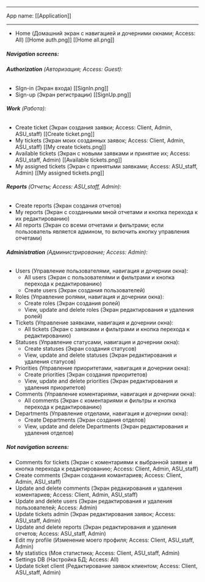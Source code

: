 
___
App name: [[Application]]
___

- Home (Домашний экран с навигацией и дочерними окнами; Access: All) [[Home auth.png]] [[Home all.png]]

##### **Navigation screens:**

###### **Authorization** (Авторизация; Access: Guest):
- SIgn-in (Экран входа)  [[SignIn.png]]
- Sign-up (Экран регистрации)  [[SignUp.png]]

###### **Work** (Работа):
- Create ticket (Экран создания заявки; Access: Client, Admin, ASU_staff) [[Create ticket.png]]
- My tickets (Экран моих созданных заявок; Access: Client, Admin, ASU_staff) [[My create tickets.png]]
- Available  tickets (Экран с новыми заявками и принятие их; Access: ASU_staff, Admin) [[Available tickets.png]]
- My assigned tickets (Экран с принятыми заявками; Access: ASU_staff, Admin) [[My assigned tickets.png]]

###### **Reports** (Отчеты; Access: ASU_staff, Admin):
- Create reports (Экран создания отчетов)
- My reports (Экран с созданными мной отчетами и кнопка перехода к их редактированию)
- All reports (Экран со всеми отчетами и фильтрами; если пользователь является админом, то включить кнопку управления отчетами)

###### **Administration** (Администрирование; Access: Admin):
- Users (Управление пользователями, навигация и дочернии окна):
	- All users (Экран с пользователями и фильтрами и кнопка перехода к редактированию)
	- Create users  (Экран создания пользователей)
- Roles (Управление ролями, навигация и дочернии окна):
	- Create roles  (Экран создания ролей)
	- View, update and delete roles (Экран редактирования и удаления ролей)
- Tickets (Управление заявками, навигация и дочернии окна):
	- All tickets (Экран с заявками и фильтрами и кнопка перехода к редактированию)
- Statuses (Управление статусами, навигация и дочернии окна):
	- Create statuses  (Экран создания статусов)
	- View, update and delete statuses (Экран редактирования и удаления статусов)
- Priorities (Управление приоритетами, навигация и дочернии окна):
	- Create priorities  (Экран создания приоритетов)
	- View, update and delete priorities (Экран редактирования и удаления приоритетов)
- Comments (Управление коментариями, навигация и дочернии окна):
	- All comments (Экран с коментариями и фильтры и кнопка перехода к редактированию)
- Departments (Управление отделами, навигация и дочернии окна):
	- Create Departments  (Экран создания отделов)
	- View, update and delete Departments (Экран редактирования и удаления отделов)

##### **Not navigation screens:**

- Comments for tickets (Экран с коментариями к выбранной заявке и кнопка перехода к редактированию; Access: Client, Admin, ASU_staff)
- Create comments (Экран создания комантариев; Access: Client, Admin, ASU_staff)
- Update and delete comments (Экран редакирования и удаления коментариев; Access: Client, Admin, ASU_staff)
- Update and delete users (Экран редактирования и удаления пользователей; Access: Admin)
- Update tickets admin (Экран редактирования заявок; Access: ASU_staff, Admin)
- Update and delete reports (Экран редактирования и удаления отчетов; Access: ASU_staff, Admin)
- Edit my profile (Изменение моего профиля; Access: Client, ASU_staff, Admin)
- My statistics (Моя статистика; Access: Client, ASU_staff, Admin)
- Settings DB (Настройка БД; Access: All)
- Update ticket client (Редактирование заявок клиентом; Access: Client, ASU_staff, Admin)